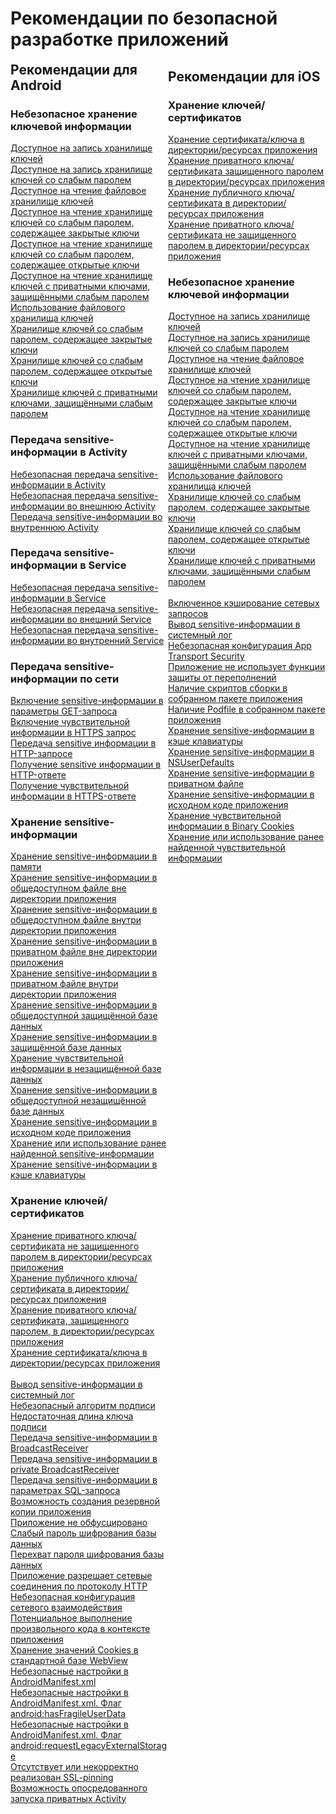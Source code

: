 # Рекомендации по безопасной разработке приложений

<div style='float: left; width: 50%'>
<h2 style=' margin: 0 0 0 0' style='line-high: 0'>Рекомендации для Android</h2>
<h3>Небезопасное хранение ключевой информации</h3>
<a href="ru/android/a_writable_keystore/">
Доступное на запись хранилище ключей
</a><br>
<a href="ru/android/a_keystore_with_write_permission_protected_by_a_weak_password/">
Доступное на запись хранилище ключей со слабым паролем
</a><br>
<a href="ru/android/readable_file_keystore/">
Доступное на чтение файловое хранилище ключей
</a><br>
<a href="ru/android/a_readable_keystore%2C_protected_by_a_weak_password%2C_with_private_keys/">
Доступное на чтение хранилище ключей со слабым паролем, содержащее закрытые ключи
</a><br>
<a href="ru/android/a_readable_keystore%2C_protected_by_a_weak_password%2C_with_public_keys/">
Доступное на чтение хранилище ключей со слабым паролем, содержащее открытые ключи
</a><br>
<a href="ru/android/a_readable_keystore_containing_private_keys_protected_by_a_weak_password/">
Доступное на чтение хранилище ключей с приватными ключами, защищёнными слабым паролем
</a><br>
<a href="ru/android/using_a_file_keystore/">
Использование файлового хранилища ключей
</a><br>
<a href="ru/android/a_keystore%2C_protected_by_weak_password%2C_containing_private_keys/">
Хранилище ключей со слабым паролем, содержащее закрытые ключи
</a><br>
<a href="ru/android/a_keystore%2C_protected_by_weak_password%2C_containing_public_keys/">
Хранилище ключей со слабым паролем, содержащее открытые ключи
</a><br>
<a href="ru/android/a_keystore_containing_private_keys_protected_by_a_weak_password/">
Хранилище ключей с приватными ключами, защищёнными слабым паролем
</a><br>

<h3>Передача sensitive-информации в Activity</h3>
<a href="ru/android/insecure_transmission_of_sensitive_information_in_activity/">
Небезопасная передача sensitive-информации в Activity
</a><br>
<a href="ru/android/insecure_transmission_of_sensitive_information_in_external_activity/">
Небезопасная передача sensitive-информации во внешнюю Activity
</a><br>
<a href="ru/android/insecure_transmission_of_sensitive_information_in_private_activity/">
Передача sensitive-информации во внутреннюю Activity
</a><br>

<h3>Передача sensitive-информации в Service</h3>
<a href="ru/android/insecure_transmission_of_sensitive_information_in_service/">
Небезопасная передача sensitive-информации в Service
</a><br>
<a href="ru/android/insecure_transmission_of_sensitive_information_in_external_service/">
Небезопасная передача sensitive-информации во внешний Service
</a><br>
<a href="ru/android/insecure_transmission_of_sensitive_information_in_internal_service/">
Небезопасная передача sensitive-информации во внутренний Service
</a><br>

<h3>Передача sensitive-информации по сети</h3>
<a href="ru/android/inclusion_of_sensitive_information_into_the_get_request_parameters/">
Включение sensitive-информации в параметры GET-запроса
</a><br>
<a href="ru/android/inclusion_of_sensitive_information_into_an_https_request/">
Включение чувствительной информации в HTTPS запрос
</a><br>
<a href="ru/android/transmission_of_sensitive_information_in_an_http_request/">
Передача sensitive информации в HTTP-запросе
</a><br>
<a href="ru/android/transmission_of_sensitive_information_in_an_http_response/">
Получение sensitive информации в HTTP-ответе
</a><br>
<a href="ru/android/inclusion_of_sensitive_information_into_an_https_response/">
Получение чувствительной информации в HTTPS-ответе
</a><br>

<h3>Хранение sensitive-информации</h3>
<a href="ru/android/storing_sensitive_information_in_memory/">
Хранение sensitive-информации в памяти
</a><br>
<a href="ru/android/storing_sensitive_information_in_a_public_file_outside_the_application_s_directory/">
Хранение sensitive-информации в общедоступном файле вне директории приложения
</a><br>
<a href="ru/android/storing_sensitive_information_in_a_public_file_inside_the_application_s_directory/">
Хранение sensitive-информации в общедоступном файле внутри директории приложения
</a><br>
<a href="ru/android/storing_sensitive_information_in_a_private_file_outside_the_application_s_directory/">
Хранение sensitive-информации в приватном файле вне директории приложения
</a><br>
<a href="ru/android/storing_sensitive_information_in_a_private_file_inside_the_application_s_directory/">
Хранение sensitive-информации в приватном файле внутри директории приложения
</a><br>
<a href="ru/android/storing_sensitive_information_in_a_public_protected_database/">
Хранение sensitive-информации в общедоступной защищённой базе данных
</a><br>
<a href="ru/android/storing_sensitive_information_in_a_protected_database/">
Хранение sensitive-информации в защищённой базе данных
</a><br>
<a href="ru/android/storing_sensitive_information_in_an_insecure_database/">
Хранение чувствительной информации в незащищённой базе данных
</a><br>
<a href="ru/android/storing_sensitive_information_in_a_public_unprotected_database/">
Хранение sensitive-информации в общедоступной незащищённой базе данных
</a><br>
<a href="ru/android/storing_sensitive_information_in_the_application_source_code/">
Хранение sensitive-информации в исходном коде приложения
</a><br>
<a href="ru/android/storage_or_use_of_previously_found_sensitive_information/">
Хранение или использование ранее найденной sensitive-информации
</a><br>
<a href="ru/android/storing_sensitive_information_in_the_keyboard_cache/">
Хранение sensitive-информации в кэше клавиатуры
</a><br>

<h3>Хранение ключей/сертификатов</h3>
<a href="ru/android/storing_a_private_key_certificate_that_is_not_protected_by_a_password_in_the_directory_resources_of_the_application/">
Хранение приватного ключа/сертификата не защищенного паролем в директории/ресурсах приложения
</a><br>
<a href="ru/android/storing_a_public_key_certificate_in_the_directory_resources_of_the_application/">
Хранение публичного ключа/сертификата в директории/ресурсах приложения
</a><br>
<a href="ru/android/storing_a_private_key_certificate_protected_by_a_password_in_the_directory_resources_of_the_application/">
Хранение приватного ключа/сертификата, защищенного паролем, в директории/ресурсах приложения
</a><br>
<a href="ru/android/storing_a_key_certificate_in_the_directory_resources_of_the_application/">
Хранение сертификата/ключа в директории/ресурсах приложения
</a><br>

<br>
<a href="ru/android/output_of_sensitive_information_into_the_system_log/">
Вывод sensitive-информации в системный лог
</a><br>
<a href="ru/android/insecure_signature_algorithm/">
Небезопасный алгоритм подписи
</a><br>
<a href="ru/android/insufficient_length_of_a_signature_key/">
Недостаточная длина ключа подписи
</a><br>
<a href="ru/android/transmission_of_sensitive_information_in_broadcastreceiver/">
Передача sensitive-информации в BroadcastReceiver
</a><br>
<a href="ru/android/transmission_of_sensitive_information_to_a_private_broadcastreceiver/">
Передача sensitive-информации в private BroadcastReceiver
</a><br>
<a href="ru/android/transmission_of_sensitive_information_in_sql_query_parameters/">
Передача sensitive-информации в параметрах SQL-запроса
</a><br>
<a href="ru/android/possibility_to_create_a_backup_copy_of_the_application/">
Возможность создания резервной копии приложения
</a><br>
<a href="ru/android/application_is_not_obfuscated/">
Приложение не обфусцировано
</a><br>
<a href="ru/android/weak_database_encryption_password/">
Слабый пароль шифрования базы данных
</a><br>
<a href="ru/android/interception_of_the_database_encryption_password/">
Перехват пароля шифрования базы данных
</a><br>
<a href="ru/android/an_application_allows_network_connections_via_http/">
Приложение разрешает сетевые соединения по протоколу HTTP
</a><br>
<a href="ru/android/insecure_networking_configuration/">
Небезопасная конфигурация сетевого взаимодействия
</a><br>
<a href="ru/android/potential_execution_of_arbitrary_code_within_the_application/">
Потенциальное выполнение произвольного кода в контексте приложения
</a><br>
<a href="ru/android/storing_cookie_values_in_the_standard_webview_database/">
Хранение значений Cookies в стандартной базе WebView
</a><br>
<a href="ru/android/insecure_settings_in_androidmanifest.xml/">
Небезопасные настройки в AndroidManifest.xml
</a><br>
<a href="ru/android/insecure_settings_in_androidmanifest.xml._the_android_hasfragileuserdata_flag/">
Небезопасные настройки в AndroidManifest.xml. Флаг android:hasFragileUserData
</a><br>
<a href="ru/android/insecure_settings_in_androidmanifest.xml._the_android_requestlegacyexternalstorage_flag/">
Небезопасные настройки в AndroidManifest.xml. Флаг android:requestLegacyExternalStorage
</a><br>
<a href="ru/android/ssl-pinning_is_missing_or_incorrectly_realized/">
Отсутствует или некорректно реализован SSL-pinning
</a><br>
<a href="ru/android/ability_to_run_private_activity_indirectly/">
Возможность опосредованного запуска приватных Activity
</a><br>
<br>
<br>
</div>

<div>
<h2>Рекомендации для iOS</h2>
<h3>Хранение ключей/сертификатов</h3>
<a href="ru/ios/storing_a_key_certificate_in_the_directory_resources_of_the_application_ios/">
Хранение сертификата/ключа в директории/ресурсах приложения
</a><br>
<a href="ru/ios/storing_a_private_key_certificate_protected_by_a_password_in_the_directory_resources_of_the_application_ios/">
Хранение приватного ключа/сертификата защищенного паролем в директории/ресурсах приложения
</a><br>
<a href="ru/ios/storing_a_public_key_certificate_in_the_directory_resources_of_the_application_ios/">
Хранение публичного ключа/сертификата в директории/ресурсах приложения
</a><br>
<a href="ru/ios/storing_a_private_key_certificate_that_is_not_protected_by_a_password_in_the_directory_resources_of_the_application_ios/">
Хранение приватного ключа/сертификата не защищенного паролем в директории/ресурсах приложения
</a><br>

<h3>Небезопасное хранение ключевой информации</h3>
<a href="ru/ios/a_writable_keystore_ios/">
Доступное на запись хранилище ключей
</a><br>
<a href="ru/ios/a_keystore_with_write_permission_protected_by_a_weak_password_ios/">
Доступное на запись хранилище ключей со слабым паролем
</a><br>
<a href="ru/ios/readable_file_keystore_ios/">
Доступное на чтение файловое хранилище ключей
</a><br>
<a href="ru/ios/a_readable_keystore%2C_protected_by_a_weak_password%2C_with_private_keys_ios/">
Доступное на чтение хранилище ключей со слабым паролем, содержащее закрытые ключи
</a><br>
<a href="ru/ios/a_readable_keystore%2C_protected_by_a_weak_password%2C_with_public_keys_ios/">
Доступное на чтение хранилище ключей со слабым паролем, содержащее открытые ключи
</a><br>
<a href="ru/ios/a_readable_keystore_containing_private_keys_protected_by_a_weak_password_ios/">
Доступное на чтение хранилище ключей с приватными ключами, защищёнными слабым паролем
</a><br>
<a href="ru/ios/using_a_file_keystore_ios/">
Использование файлового хранилища ключей
</a><br>
<a href="ru/ios/a_keystore%2C_protected_by_weak_password%2C_containing_private_keys_ios/">
Хранилище ключей со слабым паролем, содержащее закрытые ключи
</a><br>
<a href="ru/ios/a_keystore%2C_protected_by_weak_password%2C_containing_public_keys_ios/">
Хранилище ключей со слабым паролем, содержащее открытые ключи
</a><br>
<a href="ru/ios/a_keystore_containing_private_keys_protected_by_a_weak_password_ios/">
Хранилище ключей с приватными ключами, защищёнными слабым паролем
</a><br>
<br>
<a href="ru/ios/enabled_caching_of_network_requests_ios/">
Включенное кэширование сетевых запросов
</a><br>
<a href="ru/ios/output_of_sensitive_information_into_the_system_log_ios/">
Вывод sensitive-информации в системный лог
</a><br>
<a href="ru/ios/insecure_app_transport_security_configuration_ios/">
Небезопасная конфигурация App Transport Security
</a><br>
<a href="ru/ios/application_does_not_use_overflow_protection_features_ios/">
Приложение не использует функции защиты от переполнений
</a><br>
<a href="ru/ios/presence_of_build_scripts_in_the_built_application_package_ios/">
Наличие скриптов сборки в собранном пакете приложения
</a><br>
<a href="ru/ios/presence_of_podfile_in_the_built_application_package_ios/">
Наличие Podfile в собранном пакете приложения
</a><br>
<a href="ru/ios/storing_sensitive_information_in_the_keyboard_cache_ios/">
Хранение sensitive-информации в кэше клавиатуры
</a><br>
<a href="ru/ios/storing_sensitive_information_in_nsuserdefaults_ios/">
Хранение sensitive-информации в NSUserDefaults
</a><br>
<a href="ru/ios/storing_sensitive_information_in_a_private_file_ios/">
Хранение sensitive-информации в приватном файле
</a><br>
<a href="ru/ios/storing_sensitive_information_in_the_application_source_code_ios/">
Хранение sensitive-информации в исходном коде приложения
</a><br>
<a href="ru/ios/storing_sensitive_information_in_binary_cookies_ios/">
Хранение чувствительной информации в Binary Cookies
</a><br>
<a href="ru/ios/storage_or_use_of_previously_found_sensitive_information_ios/">
Хранение или использование ранее найденной чувствительной информации
</a><br>
</div>